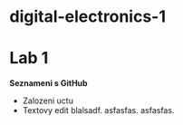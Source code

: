 # digital-electronics-1

# Lab 1
**Seznameni s GitHub**
- Zalozeni uctu
- Textovy edit
blalsadf. asfasfas.
asfasfas.
